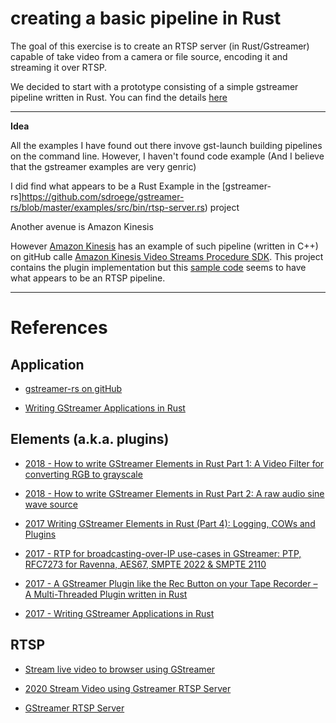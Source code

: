 # creating a basic pipeline in Rust

The goal of this exercise is to create an RTSP server (in Rust/Gstreamer) capable
of take video from a camera or file source, encoding it and streaming it over RTSP. 

We decided to start with a prototype consisting of a simple gstreamer pipeline 
written in Rust. You can find the details [here](../prototype/README.md)

---

**Idea**

All the examples I have found out there invove gst-launch building pipelines on 
the command line. However, I haven't found code example (And I believe that the 
gstreamer examples are very genric)

I did find what appears to be a Rust Example in the [gstreamer-rs]https://github.com/sdroege/gstreamer-rs/blob/master/examples/src/bin/rtsp-server.rs) project

Another avenue is Amazon Kinesis

However [Amazon Kinesis](https://docs.aws.amazon.com/kinesisvideostreams/latest/dg/examples-gstreamer-plugin.html) has an example of such pipeline (written in C++) on gitHub calle [Amazon Kinesis Video Streams Procedure SDK](https://github.com/awslabs/amazon-kinesis-video-streams-producer-sdk-cpp). This project contains
the plugin implementation but this [sample code](https://github.com/awslabs/amazon-kinesis-video-streams-producer-sdk-cpp/blob/master/samples/kvs_gstreamer_multistream_sample.cpp) seems to have what appears to 
be an RTSP pipeline.


---

# References

## Application

- [gstreamer-rs on gitHub](https://github.com/sdroege/gstreamer-rs)

- [Writing GStreamer Applications in Rust](https://coaxion.net/blog/2017/07/writing-gstreamer-applications-in-rust/)

## Elements (a.k.a. plugins)

- [2018 - How to write GStreamer Elements in Rust Part 1: A Video Filter for converting RGB to grayscale](https://coaxion.net/blog/2018/01/how-to-write-gstreamer-elements-in-rust-part-1-a-video-filter-for-converting-rgb-to-grayscale/)

- [2018 - How to write GStreamer Elements in Rust Part 2: A raw audio sine wave source](https://coaxion.net/blog/2018/02/how-to-write-gstreamer-elements-in-rust-part-2-a-raw-audio-sine-wave-source/)

- [2017 Writing GStreamer Elements in Rust (Part 4): Logging, COWs and Plugins](https://coaxion.net/blog/2017/03/writing-gstreamer-elements-in-rust-part-4-logging-cows-and-plugins/)

- [2017 - RTP for broadcasting-over-IP use-cases in GStreamer: PTP, RFC7273 for Ravenna, AES67, SMPTE 2022 & SMPTE 2110](https://coaxion.net/blog/2017/04/rtp-for-broadcasting-over-ip-use-cases-in-gstreamer-ptp-rfc7273-for-ravenna-aes67-smpte-2022-smpte-2110/)

- [2017 - A GStreamer Plugin like the Rec Button on your Tape Recorder – A Multi-Threaded Plugin written in Rust](https://coaxion.net/blog/2017/12/a-gstreamer-plugin-like-the-rec-button-on-your-tape-recorder-a-multi-threaded-plugin-written-in-rust/)

- [2017 - Writing GStreamer Applications in Rust](https://coaxion.net/blog/2017/07/writing-gstreamer-applications-in-rust/)

## RTSP 

- [Stream live video to browser using GStreamer](http://4youngpadawans.com/stream-live-video-to-browser-using-gstreamer/)

- [2020 Stream Video using Gstreamer RTSP Server](https://medium.com/@pratik.mungekar/stream-video-using-gstreamer-rtsp-server-ca498f4a54bd)

- [GStreamer RTSP Server](https://gstreamer.freedesktop.org/modules/gst-rtsp-server.html)